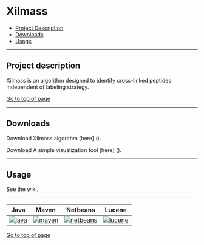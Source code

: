 # Xilmass
 * [Project Description](#project-description)
 * [Downloads](#downloads)
 * [Usage](#usage)
  
----
## Project description

Xilmass is an algorithm designed to identify cross-linked peptides independent of labeling strategy. 


[Go to top of page](#xilmass)

----
## Downloads

Download Xilmass algorithm [here] ().  

Download A simple visualization tool [here] ().

----

## Usage
See the [wiki](https://github.com/compomics/xilmass/wiki).

----

| Java | Maven | Netbeans | Lucene |
|:--:|:--:|:--:|:--:|
|[![java](http://genesis.ugent.be/public_data/image/java.png)](http://java.com/en/) | [![maven](http://genesis.ugent.be/public_data/image/maven.png)](http://maven.apache.org/) | [![netbeans](https://netbeans.org/images_www/visual-guidelines/NB-logo-single.jpg)](https://netbeans.org/) | [![lucene](https://lucene.apache.org/images/lucene_logo_green_300.png)](https://lucene.apache.org/) |


[Go to top of page](#xilmass)
